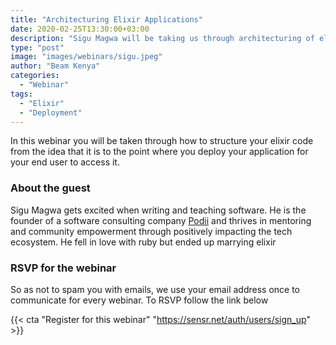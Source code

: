```yaml
---
title: "Architecturing Elixir Applications"
date: 2020-02-25T13:30:00+03:00
description: "Sigu Magwa will be taking us through architecturing of elixir application from the an idea into production where customers can use your application"
type: "post"
image: "images/webinars/sigu.jpeg"
author: "Beam Kenya"
categories:
  - "Webinar"
tags:
  - "Elixir"
  - "Deployment"
---
```

In this webinar you will be taken through how to structure your elixir code from the idea that
it is to the point where you deploy your application for your end user to access it.


### About the guest
Sigu Magwa gets excited when writing and teaching software. He is the founder of a software consulting
company [Podii](https://podiihq.com) and thrives in mentoring and community empowerment through
positively impacting the tech ecosystem. He fell in love with ruby but ended up marrying elixir

### RSVP for the webinar
So as not to spam you with emails, we use your email address once to communicate for every webinar.
To RSVP follow the link below

{{< cta "Register for this webinar" "https://sensr.net/auth/users/sign_up" >}}
